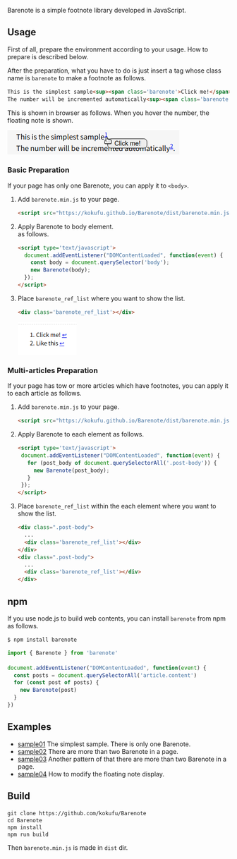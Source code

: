 Barenote is a simple footnote library developed in JavaScript.


## Usage
First of all, prepare the environment according to your usage. How to prepare is described below.

After the preparation,
what you have to do is just insert a tag whose class name is `barenote` to make a footnote as follows.

   ```html
   This is the simplest sample<sup><span class='barenote'>Click me!</span></sup>.<br />
   The number will be incremented automatically<sup><span class='barenote'>Like this</span></sup>.<br />
   ```

   This is shown in browser as follows.
   When you hover the number, the floating note is shown.

   ![](doc/img/sample01.png)

### Basic Preparation
If your page has only one Barenote, you can apply it to `<body>`.

1. Add `barenote.min.js` to your page.
   ```html
   <script src="https://kokufu.github.io/Barenote/dist/barenote.min.js"></script>
   ```

1. Apply Barenote to body element.  
   as follows.
   ```html
   <script type='text/javascript'>
     document.addEventListener("DOMContentLoaded", function(event) {
       const body = document.querySelector('body');
       new Barenote(body);
     });
   </script>
   ```

1. Place `barenote_ref_list` where you want to show the list.
   ```html
   <div class='barenote_ref_list'></div>
   ```

   ![](doc/img/sample01_ref.png)

### Multi-articles Preparation
If your page has tow or more articles which have footnotes,
you can apply it to each article as follows.

1. Add `barenote.min.js` to your page.
   ```html
   <script src="https://kokufu.github.io/Barenote/dist/barenote.min.js"></script>
   ```

1. Apply Barenote to each element
   as follows.
   ```html
   <script type='text/javascript'>
    document.addEventListener("DOMContentLoaded", function(event) {
      for (post_body of document.querySelectorAll('.post-body')) {
        new Barenote(post_body);
      }
    });
   </script>
   ```

1. Place `barenote_ref_list` within the each element where you want to show the list.
   ```html
   <div class=".post-body">
     ...
     <div class='barenote_ref_list'></div>
   </div>
   <div class=".post-body">
     ...
     <div class='barenote_ref_list'></div>
   </div>
   ```

## npm
If you use node.js to build web contents, you can install `barenote` from npm as follows.
```shell
$ npm install barenote
```

```js
import { Barenote } from 'barenote'

document.addEventListener("DOMContentLoaded", function(event) {
  const posts = document.querySelectorAll('article.content')
  for (const post of posts) {
    new Barenote(post)
  }
})
```

## Examples
  - [sample01](https://kokufu.github.io/Barenote/sample/sample01.html)
    The simplest sample. There is only one Barenote.  
  - [sample02](https://kokufu.github.io/Barenote/sample/sample02.html)
    There are more than two Barenote in a page.  
  - [sample03](https://kokufu.github.io/Barenote/sample/sample03.html)
    Another pattern of that there are more than two Barenote in a page.  
  - [sample04](https://kokufu.github.io/Barenote/sample/sample04.html)
    How to modify the floating note display.  


## Build
```console
git clone https://github.com/kokufu/Barenote
cd Barenote
npm install
npm run build
```
Then `barenote.min.js` is made in `dist` dir.
